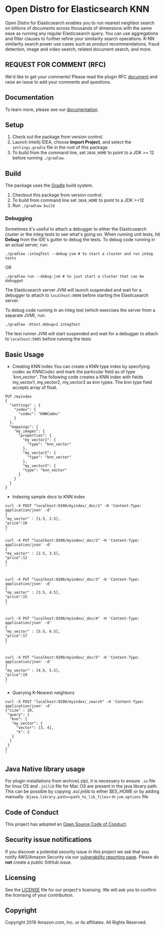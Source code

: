 # Open Distro for Elasticsearch KNN

Open Distro for Elasticsearch enables you to run nearest neighbor search on billions of documents across thousands of dimensions with the same ease as running any regular Elasticsearch query. You can use aggregations and filter clauses to further refine your similarity search operations. K-NN similarity search power use cases such as product recommendations, fraud detection, image and video search, related document search, and more.

## REQUEST FOR COMMENT (RFC)

We'd like to get your comments! Please read the plugin RFC [document](https://github.com/opendistro-for-elasticsearch/k-NN/blob/development/RFC.md) and raise an issue to add your comments and questions.

## Documentation

To learn more, please see our [documentation](https://opendistro.github.io/for-elasticsearch-docs/).

## Setup

1. Check out the package from version control.
2. Launch Intellij IDEA, choose **Import Project**, and select the `settings.gradle` file in the root of this package.
3. To build from the command line, set `JAVA_HOME` to point to a JDK >= 12 before running `./gradlew`.

## Build

The package uses the [Gradle](https://docs.gradle.org/5.5.1/userguide/userguide.html) build system.

1. Checkout this package from version control.
2. To build from command line set `JAVA_HOME` to point to a JDK >=12
3. Run `./gradlew build`

### Debugging

Sometimes it's useful to attach a debugger to either the Elasticsearch cluster or the integ tests to see what's going on. When running unit tests, hit **Debug** from the IDE's gutter to debug the tests.  To debug code running in an actual server, run:

```
./gradlew :integTest --debug-jvm # to start a cluster and run integ tests
```

OR

```
./gradlew run --debug-jvm # to just start a cluster that can be debugged
```

The Elasticsearch server JVM will launch suspended and wait for a debugger to attach to `localhost:8000` before starting the Elasticsearch server.

To debug code running in an integ test (which exercises the server from a separate JVM), run:

```
./gradlew -Dtest.debug=1 integTest
```

The test runner JVM will start suspended and wait for a debugger to attach to `localhost:5005` before running the tests

## Basic Usage

* Creating KNN index
You can create a KNN type index by specifying codec as *KNNCodec* and mark the particular field as of type ‘*knn_vector’*.
The following code creates a KNN index with fields my_vector1, my_vector2, my_vector3 as knn types. The knn type field accepts array of float.

```
PUT /myindex
{
  "settings" : {
    "index": {
      "codec": "KNNCodec"
    }
  },
  "mappings": {
    "my_images": {
      "properties": {
        "my_vector1": {
          "type": "knn_vector"
        },
        "my_vector2": {
          "type": "knn_vector"
        },
        "my_vector3": {
        "type": "knn_vector"
      }
    }
  }
}
```

* Indexing sample docs to KNN index

```
curl -X POST "localhost:9200/myindex/_doc/1" -H 'Content-Type: application/json' -d'
{
"my_vector" : [1.5, 2.5],
"price":10
}
'

curl -X PUT "localhost:9200/myindex/_doc/2" -H 'Content-Type: application/json' -d'
{
"my_vector" : [2.5, 3.5],
"price":12
}
'


curl -X PUT "localhost:9200/myindex/_doc/3" -H 'Content-Type: application/json' -d'
{
"my_vector" : [3.5, 4.5],
"price":15
}
'


curl -X PUT "localhost:9200/myindex/_doc/4" -H 'Content-Type: application/json' -d'
{
"my_vector" : [5.5, 6.5],
"price":17
}
'


curl -X PUT "localhost:9200/myindex/_doc/5" -H 'Content-Type: application/json' -d'
{
"my_vector" : [4.5, 5.5],
"price":19
}
'
```

* Querying K-Nearest neighbors

```
curl -X POST "localhost:9200/myindex/_search" -H 'Content-Type: application/json' -d'
{"size" : 10,
 "query": {
  "knn": {
   "my_vector": {
     "vector": [3, 4],
     "k": 2
   }
  }
 }
}
'
```

## Java Native library usage
For plugin installations from archive(.zip), it is necessary to ensure ```.so``` file for linux OS and ```.jnilib``` file for Mac OS are present in the java library path. This can be possible by copying .so/.jnilib to either $ES_HOME or by adding manually ```-Djava.library.path=<path_to_lib_files>``` in ```jvm.options``` file

## Code of Conduct

This project has adopted an [Open Source Code of Conduct](https://opendistro.github.io/for-elasticsearch/codeofconduct.html).


## Security issue notifications

If you discover a potential security issue in this project we ask that you notify AWS/Amazon Security via our [vulnerability reporting page](http://aws.amazon.com/security/vulnerability-reporting/). Please do **not** create a public GitHub issue.


## Licensing

See the [LICENSE](./LICENSE.txt) file for our project's licensing. We will ask you to confirm the licensing of your contribution.


## Copyright

Copyright 2019 Amazon.com, Inc. or its affiliates. All Rights Reserved.
